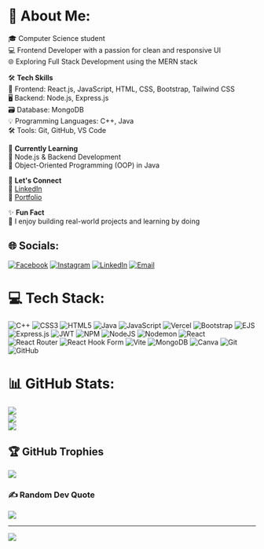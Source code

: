 # 💫 About Me:
🎓 Computer Science student  
💻 Frontend Developer with a passion for clean and responsive UI  
🌐 Exploring Full Stack Development using the MERN stack  

🛠️ **Tech Skills**  
🎨 Frontend: React.js, JavaScript, HTML, CSS, Bootstrap, Tailwind CSS  
🖥️ Backend: Node.js, Express.js  
🗃️ Database: MongoDB  
💡 Programming Languages: C++, Java  
🛠️ Tools: Git, GitHub, VS Code  

📘 **Currently Learning**  
📍 Node.js & Backend Development  
📍 Object-Oriented Programming (OOP) in Java  

🤝 **Let's Connect**  
🔗 [LinkedIn](https://linkedin.com/in/tahaghous2002)  
🔗 [Portfolio](https://portfolio-rfzm.vercel.app/)

✨ **Fun Fact**  
🚀 I enjoy building real-world projects and learning by doing  

## 🌐 Socials:
[![Facebook](https://img.shields.io/badge/Facebook-%231877F2.svg?logo=Facebook&logoColor=white)](https://www.facebook.com/share/12HUA4nKKuD/)
[![Instagram](https://img.shields.io/badge/Instagram-%23E4405F.svg?logo=Instagram&logoColor=white)](https://www.instagram.com/tahaghous__2002/?igsh=aWRhd29qZWxjZzdj)
[![LinkedIn](https://img.shields.io/badge/LinkedIn-%230077B5.svg?logo=linkedin&logoColor=white)](https://linkedin.com/in/tahaghous2002)
[![Email](https://img.shields.io/badge/Email-D14836?logo=gmail&logoColor=white)](mailto:tahaghous2002@gmail.com)

# 💻 Tech Stack:
![C++](https://img.shields.io/badge/c++-%2300599C.svg?style=for-the-badge&logo=c%2B%2B&logoColor=white) 
![CSS3](https://img.shields.io/badge/css3-%231572B6.svg?style=for-the-badge&logo=css3&logoColor=white) 
![HTML5](https://img.shields.io/badge/html5-%23E34F26.svg?style=for-the-badge&logo=html5&logoColor=white) 
![Java](https://img.shields.io/badge/java-%23ED8B00.svg?style=for-the-badge&logo=openjdk&logoColor=white) 
![JavaScript](https://img.shields.io/badge/javascript-%23323330.svg?style=for-the-badge&logo=javascript&logoColor=%23F7DF1E) 
![Vercel](https://img.shields.io/badge/vercel-%23000000.svg?style=for-the-badge&logo=vercel&logoColor=white) 
![Bootstrap](https://img.shields.io/badge/bootstrap-%238511FA.svg?style=for-the-badge&logo=bootstrap&logoColor=white) 
![EJS](https://img.shields.io/badge/ejs-%23B4CA65.svg?style=for-the-badge&logo=ejs&logoColor=black) 
![Express.js](https://img.shields.io/badge/express.js-%23404d59.svg?style=for-the-badge&logo=express&logoColor=%2361DAFB) 
![JWT](https://img.shields.io/badge/JWT-black?style=for-the-badge&logo=JSON%20web%20tokens) 
![NPM](https://img.shields.io/badge/NPM-%23CB3837.svg?style=for-the-badge&logo=npm&logoColor=white) 
![NodeJS](https://img.shields.io/badge/node.js-6DA55F?style=for-the-badge&logo=node.js&logoColor=white) 
![Nodemon](https://img.shields.io/badge/NODEMON-%23323330.svg?style=for-the-badge&logo=nodemon&logoColor=%BBDEAD) 
![React](https://img.shields.io/badge/react-%2320232a.svg?style=for-the-badge&logo=react&logoColor=%2361DAFB) 
![React Router](https://img.shields.io/badge/React_Router-CA4245?style=for-the-badge&logo=react-router&logoColor=white) 
![React Hook Form](https://img.shields.io/badge/React%20Hook%20Form-%23EC5990.svg?style=for-the-badge&logo=reacthookform&logoColor=white) 
![Vite](https://img.shields.io/badge/vite-%23646CFF.svg?style=for-the-badge&logo=vite&logoColor=white) 
![MongoDB](https://img.shields.io/badge/MongoDB-%234ea94b.svg?style=for-the-badge&logo=mongodb&logoColor=white) 
![Canva](https://img.shields.io/badge/Canva-%2300C4CC.svg?style=for-the-badge&logo=Canva&logoColor=white) 
![Git](https://img.shields.io/badge/git-%23F05033.svg?style=for-the-badge&logo=git&logoColor=white) 
![GitHub](https://img.shields.io/badge/github-%23121011.svg?style=for-the-badge&logo=github&logoColor=white)

# 📊 GitHub Stats:
![](https://github-readme-stats.vercel.app/api?username=tahaghous16&theme=dark&hide_border=false&include_all_commits=false&count_private=false)<br/>
![](https://nirzak-streak-stats.vercel.app/?user=tahaghous16&theme=dark&hide_border=false)<br/>
![](https://github-readme-stats.vercel.app/api/top-langs/?username=tahaghous16&theme=dark&hide_border=false&include_all_commits=false&count_private=false&layout=compact)

## 🏆 GitHub Trophies
![](https://github-profile-trophy.vercel.app/?username=tahaghous16&theme=radical&no-frame=false&no-bg=true&margin-w=4)

### ✍️ Random Dev Quote
![](https://quotes-github-readme.vercel.app/api?type=horizontal&theme=radical)

---
[![](https://visitcount.itsvg.in/api?id=tahaghous16&icon=9&color=12)](https://visitcount.itsvg.in)

<!-- Proudly created with GPRM ( https://gprm.itsvg.in ) -->
